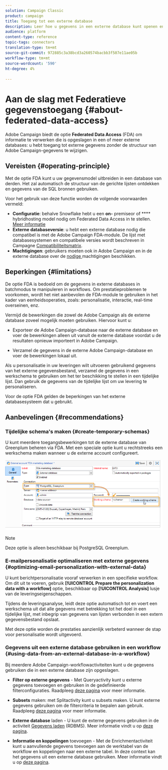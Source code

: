 ```yaml
---
solution: Campaign Classic
product: campaign
title: Toegang tot een externe database
description: Leer hoe u gegevens in een externe database kunt openen en verwerken
audience: platform
content-type: reference
topic-tags: connectors
translation-type: tm+mt
source-git-commit: 972885c3a38bcd3a260574bacbb3f507e11ae05b
workflow-type: tm+mt
source-wordcount: '590'
ht-degree: 4%

---
```



# Aan de slag met Federatieve gegevenstoegang {#about-federated-data-access}

Adobe Campaign biedt de optie **Federated Data Access** (FDA) om informatie te verwerken die is opgeslagen in een of meer externe databases: u hebt toegang tot externe gegevens zonder de structuur van Adobe Campaign-gegevens te wijzigen.

## Vereisten {#operating-principle}

Met de optie FDA kunt u uw gegevensmodel uitbreiden in een database van derden. Het zal automatisch de structuur van de gerichte lijsten ontdekken en gegevens van de SQL bronnen gebruiken.

Voor het gebruik van deze functie worden de volgende voorwaarden vermeld:

* **Configuratie**: behalve Snowflake hebt u een  **on-** premiseor of  **** hybridhosting model nodig om Federated Data Access in te stellen. [Meer informatie](../../installation/using/hosting-models.md)
* **Externe databaseversie**: u hebt een externe database nodig die compatibel is met de Adobe Campaign FDA-module. De lijst met databasesystemen en compatibele versies wordt beschreven in Campagne [Compatibiliteitsmatrix](../../rn/using/compatibility-matrix.md#FederatedDataAccessFDA).
* **Machtigingen**: gebruikers moeten ook in Adobe Campaign en in de externe database over de  [nodige ](../../installation/using/remote-database-access-rights.md) machtigingen beschikken.

## Beperkingen {#limitations}

De optie FDA is bedoeld om de gegevens in externe databases in batchmodus te manipuleren in workflows. Om prestatieproblemen te voorkomen, wordt het niet aanbevolen de FDA-module te gebruiken in het kader van eenheidsoperaties, zoals: personalisatie, interactie, real-time overseinen, enz.

Vermijd de bewerkingen die zowel de Adobe Campaign als de externe database zoveel mogelijk moeten gebruiken. Hiervoor kunt u:

* Exporteer de Adobe Campaign-database naar de externe database en voer de bewerkingen alleen uit vanuit de externe database voordat u de resultaten opnieuw importeert in Adobe Campaign.

* Verzamel de gegevens in de externe Adobe Campaign-database en voer de bewerkingen lokaal uit.

Als u personalisatie in uw leveringen wilt uitvoeren gebruikend gegevens van het externe gegevensbestand, verzamel de gegevens in een werkschema te gebruiken om het ter beschikking te stellen in een tijdelijke lijst. Dan gebruik de gegevens van de tijdelijke lijst om uw levering te personaliseren.

Voor de optie FDA gelden de beperkingen van het externe databasesysteem dat u gebruikt.

## Aanbevelingen {#recommendations}

### Tijdelijke schema&#39;s maken {#create-temporary-schemas}

U kunt meerdere toegangsbewerkingen tot de externe database van Greenplum beheren via FDA. Met een speciale optie kunt u rechtstreeks een werkschema maken wanneer u de externe account configureert.

![](assets/fda_work_table.png)

>[!NOTE]
>
>Deze optie is alleen beschikbaar bij PostgreSQL Greenplum.

### E-mailpersonalisatie optimaliseren met externe gegevens {#optimizing-email-personalization-with-external-data}

U kunt berichtpersonalisatie vooraf verwerken in een specifieke workflow. Om dit uit te voeren, gebruik **[!UICONTROL Prepare the personalization data with a workflow]** optie, beschikbaar op **[!UICONTROL Analysis]** lusje van de leveringseigenschappen.

Tijdens de leveringsanalyse, leidt deze optie automatisch tot en voert een werkschema uit dat alle gegevens met betrekking tot het doel in een tijdelijke lijst, met inbegrip van gegevens van lijsten verbonden in een extern gegevensbestand opslaat.

Met deze optie worden de prestaties aanzienlijk verbeterd wanneer de stap voor personalisatie wordt uitgevoerd.

### Gegevens uit een externe database gebruiken in een workflow {#using-data-from-an-external-database-in-a-workflow}

Bij meerdere Adobe Campaign-workflowactiviteiten kunt u de gegevens gebruiken die in een externe database zijn opgeslagen.

* **Filter op externe gegevens**  - Met  [](../../workflow/using/targeting-data.md#selecting-data) Queryactivity kunt u externe gegevens toevoegen en gebruiken in de gedefinieerde filterconfiguraties. Raadpleeg [deze pagina](../../workflow/using/targeting-data.md#selecting-data) voor meer informatie.

* **Subsets**  maken: met  [](../../workflow/using/split.md) Splitactivity kunt u subsets maken. U kunt externe gegevens gebruiken om de filtercriteria te bepalen aan gebruik. Raadpleeg [deze pagina](../../workflow/using/split.md) voor meer informatie.

* **Externe database**  laden - U kunt de externe gegevens gebruiken in de activiteit  [Gegevens laden](../../workflow/using/data-loading--rdbms-.md)  (RDBMS). Meer informatie vindt u op [deze pagina](../../workflow/using/data-loading--rdbms-.md).

* **Informatie en koppelingen**  toevoegen - Met de  [](../../workflow/using/enrichment.md) Enrichmentactiviteit kunt u aanvullende gegevens toevoegen aan de werktabel van de workflow en koppelingen naar een externe tabel. In deze context kan het gegevens uit een externe database gebruiken. Meer informatie vindt u op [deze pagina](../../workflow/using/enrichment.md).
